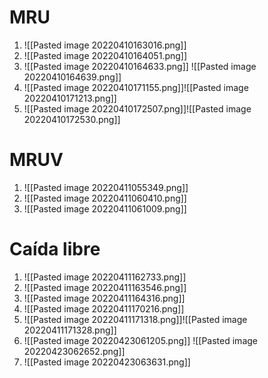 # MRU
1. ![[Pasted image 20220410163016.png]] 
2. ![[Pasted image 20220410164051.png]]
3. ![[Pasted image 20220410164633.png]] ![[Pasted image 20220410164639.png]]
4. ![[Pasted image 20220410171155.png]]![[Pasted image 20220410171213.png]]
5. ![[Pasted image 20220410172507.png]]![[Pasted image 20220410172530.png]]














# MRUV
1. ![[Pasted image 20220411055349.png]]
2. ![[Pasted image 20220411060410.png]]
3. ![[Pasted image 20220411061009.png]]







# Caída libre 
1. ![[Pasted image 20220411162733.png]]
2. ![[Pasted image 20220411163546.png]]
3. ![[Pasted image 20220411164316.png]]
4. ![[Pasted image 20220411170216.png]]
5. ![[Pasted image 20220411171318.png]]![[Pasted image 20220411171328.png]]
6. ![[Pasted image 20220423061205.png]] ![[Pasted image 20220423062652.png]]
7. ![[Pasted image 20220423063631.png]]
